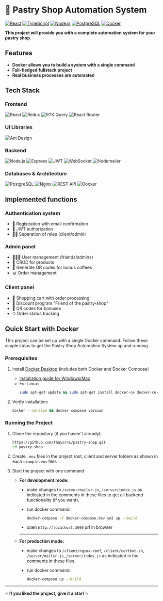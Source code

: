 # 🍰 Pastry Shop Automation System

[![React](https://img.shields.io/badge/-React-61DAFB?style=for-the-badge&logo=react&logoColor=white)](https://reactjs.org/)
[![TypeScript](https://img.shields.io/badge/-TypeScript-3178C6?style=for-the-badge&logo=typescript&logoColor=white)](https://www.typescriptlang.org/)
[![Node.js](https://img.shields.io/badge/-Node.js-339933?style=for-the-badge&logo=node.js&logoColor=white)](https://nodejs.org/)
[![PostgreSQL](https://img.shields.io/badge/-PostgreSQL-4169E1?style=for-the-badge&logo=postgresql&logoColor=white)](https://www.postgresql.org/)
[![Docker](https://img.shields.io/badge/-Docker-2496ED?style=for-the-badge&logo=docker&logoColor=white)](https://www.docker.com/get-started/)

**This project will provide you with a complete automation system for your pastry shop.**

## Features

- **Docker allows you to build a system with a single command**
- **Full-fledged fullstack project**
- **Real business processes are automated**

## Tech Stack

### Frontend
![React](https://img.shields.io/badge/-React-61DAFB?style=flat&logo=react&logoColor=black)
![Redux](https://img.shields.io/badge/-Redux-764ABC?style=flat&logo=redux&logoColor=white)
![RTK Query](https://img.shields.io/badge/-RTK_Query-764ABC?style=flat&logo=redux&logoColor=white)
![React Router](https://img.shields.io/badge/-React_Router-CA4245?style=flat&logo=react-router&logoColor=white)

### UI Libraries
![Ant Design](https://img.shields.io/badge/-Ant_Design-0170FE?style=flat&logo=ant-design&logoColor=white)

### Backend
![Node.js](https://img.shields.io/badge/-Node.js-339933?style=flat&logo=node.js&logoColor=white)
![Express](https://img.shields.io/badge/-Express-000000?style=flat&logo=express&logoColor=white)
![JWT](https://img.shields.io/badge/-JWT-000000?style=flat&logo=json-web-tokens&logoColor=white)
![WebSocket](https://img.shields.io/badge/-WebSocket-010101?style=flat&logo=websocket&logoColor=white)
![Nodemailer](https://img.shields.io/badge/-Nodemailer-009688?style=flat&logo=gmail&logoColor=white)

### Databases & Architecture
![PostgreSQL](https://img.shields.io/badge/-PostgreSQL-4169E1?style=flat&logo=postgresql&logoColor=white)
![Nginx](https://img.shields.io/badge/-Nginx-009639?style=flat&logo=nginx&logoColor=white)
![REST API](https://img.shields.io/badge/-REST_API-FF6C37?style=flat&logo=api&logoColor=white)
![Docker](https://img.shields.io/badge/-Docker-2496ED?style=flat&logo=docker&logoColor=white)

## Implemented functions

### Authentication system
- 📧 Registration with email confirmation
- 🔑 JWT authorization
- 👨‍💼 Separation of roles (client/admin)

### Admin panel
- 🧑‍🤝‍🧑 User management (friends/admins)
- 🍪 CRUD for products
- 🎁 Generate QR codes for bonus coffees
- 📊 Order management

### Client panel
- 🛒 Shopping cart with order processing
- 🎫 Discount program "Friend of the pastry-shop"
- 📱 QR codes for bonuses
- ⏱ Order status tracking

## Quick Start with Docker

This project can be set up with a single Docker command. Follow these simple steps to get the Pastry Shop Automation System up and running.

### Prerequisites

1. Install [Docker Desktop](https://www.docker.com/get-started/) (includes both Docker and Docker Compose)
   - [Installation guide for Windows/Mac](https://docs.docker.com/desktop/)
   - For Linux:
     ```bash
     sudo apt-get update && sudo apt-get install docker-ce docker-ce-cli containerd.io docker-compose-plugin
     ```

2. Verify installation:
   
   ```bash
   docker --version && docker compose version

### Running the Project

1. Clone the repository (if you haven't already):

    ```bash
    https://github.com/Thayorns/pastry-shop.git
    cd pastry-shop

2. Create `.env` files in the project root, client and server folders as shown in each `example.env` files


3. Start the project with one command

    - **For development mode:**

        -  make changes to `/server/mailer.js`, `/server/index.js` as indicated in the comments in these files to get all backend functionality (if you want). 

        - run docker command:

            ```bash
            docker-compose -f docker-compose.dev.yml up --build
            ```
        - open `http://localhost:3000` url in browser

        ---

    - **For production mode:**

        - make changes to `/client/nginx.conf`, `/client/certbot.sh`, `/server/mailer.js`, `/server/index.js` as indicated in the comments in these files.

        - run docker command:

            ```bash
            docker-compose up --build
            ```
---

⭐ **If you liked the project, give it a star!** ⭐